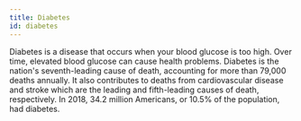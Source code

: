 ```yaml
---
title: Diabetes
id: diabetes
---
```

Diabetes is a disease that occurs when your blood glucose is too high. Over time, elevated blood glucose can cause health problems. Diabetes is the nation's seventh-leading cause of death, accounting for more than 79,000 deaths annually. It also contributes to deaths from cardiovascular disease and stroke which are the leading and fifth-leading causes of death, respectively. In 2018, 34.2 million Americans, or 10.5% of the population, had diabetes.
